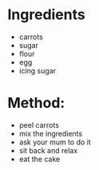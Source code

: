 # Ingredients
- carrots
- sugar
- flour
- egg
- icing sugar

# Method:
- peel carrots
- mix the ingredients
- ask your mum to do it
- sit back and relax
- eat the cake
